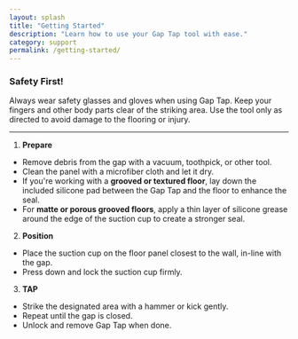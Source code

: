 ```yaml
---
layout: splash
title: "Getting Started"
description: "Learn how to use your Gap Tap tool with ease."
category: support
permalink: /getting-started/
---
```

### **Safety First!**
Always wear safety glasses and gloves when using Gap Tap. Keep your fingers and other body parts clear of the striking area.
Use the tool only as directed to avoid damage to the flooring or injury.

---
1. **Prepare**
- Remove debris from the gap with a vacuum, toothpick, or other tool.
- Clean the panel with a microfiber cloth and let it dry.
- If you're working with a **grooved or textured floor**, lay down the included silicone pad between the Gap Tap and the floor to enhance the seal.
- For **matte or porous grooved floors**, apply a thin layer of silicone grease around the edge of the suction cup to create a stronger seal.

2. **Position**
- Place the suction cup on the floor panel closest to the wall, in-line with the gap.
- Press down and lock the suction cup firmly.

3. **TAP**
- Strike the designated area with a hammer or kick gently.
- Repeat until the gap is closed.
- Unlock and remove Gap Tap when done.